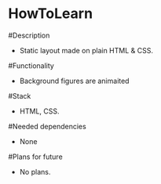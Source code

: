# HowToLearn

#Description
- Static layout made on plain HTML & CSS.

#Functionality
- Background figures are animaited

#Stack
- HTML, CSS.

#Needed dependencies
- None

#Plans for future
- No plans.
